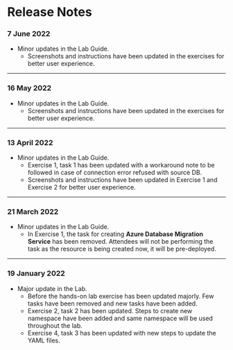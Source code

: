 # Release Notes

### 7 June 2022

* Minor updates in the Lab Guide.
  * Screenshots and instructions have been updated in the exercises for better user experience.

-----------------

### 16 May 2022

* Minor updates in the Lab Guide.
  * Screenshots and instructions have been updated in the exercises for better user experience.

-----------------

### 13 April 2022

* Minor updates in the Lab Guide.
  * Exercise 1, task 1 has been updated with a workaround note to be followed in case of connection error refused with source DB.
  * Screenshots and instructions have been updated in Exercise 1 and Exercise 2 for better user experience.

-----------------

### 21 March 2022

* Minor updates in the Lab Guide.
  * In Exercise 1, the task for creating **Azure Database Migration Service** has been removed. Attendees will not be performing the task as the resource is being created now, it will be pre-deployed.

-----------------

### 19 January 2022
* Major update in the Lab.
  * Before the hands-on lab exercise has been updated majorly. Few tasks have been removed and new tasks have been added.
  * Exercise 2, task 2 has been updated. Steps to create new namespace have been added and same namespace will be used throughout the lab.
  * Exercise 4, task 3 has been updated with new steps to update the YAML files. 
